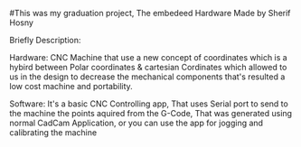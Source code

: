 #This was my graduation project, The embedeed Hardware Made by Sherif Hosny 

Briefly Description: 

Hardware: 
CNC Machine that use a new concept of coordinates which is a hybird between Polar coordinates & cartesian Cordinates which allowed to 
us in the design to decrease the mechanical components that's resulted a low cost machine and portability. 

Software: 
It's a basic CNC Controlling app, That uses Serial port to send to the machine the points aquired from the G-Code, That was generated 
using normal CadCam Application, or you can use the app for jogging and calibrating the machine
